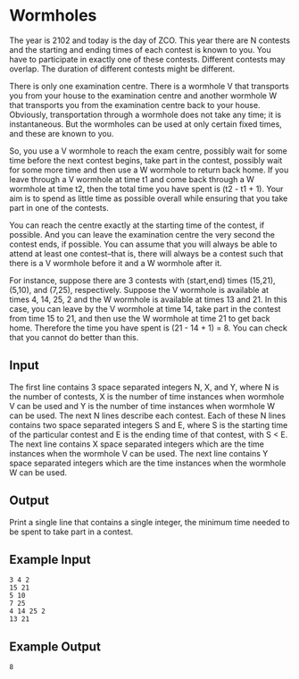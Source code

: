 # Wormholes

The year is 2102 and today is the day of ZCO. This year there are N contests and the starting and ending times of each contest is known to you. You have to participate in exactly one of these contests. Different contests may overlap. The duration of different contests might be different.

There is only one examination centre. There is a wormhole V that transports you from your house to the examination centre and another wormhole W that transports you from the examination centre back to your house. Obviously, transportation through a wormhole does not take any time; it is instantaneous. But the wormholes can be used at only certain fixed times, and these are known to you.

So, you use a V wormhole to reach the exam centre, possibly wait for some time before the next contest begins, take part in the contest, possibly wait for some more time and then use a W wormhole to return back home. If you leave through a V wormhole at time t1 and come back through a W wormhole at time t2, then the total time you have spent is (t2 - t1 + 1). Your aim is to spend as little time as possible overall while ensuring that you take part in one of the contests.

You can reach the centre exactly at the starting time of the contest, if possible. And you can leave the examination centre the very second the contest ends, if possible. You can assume that you will always be able to attend at least one contest–that is, there will always be a contest such that there is a V wormhole before it and a W wormhole after it.

For instance, suppose there are 3 contests with (start,end) times (15,21), (5,10), and (7,25), respectively. Suppose the V wormhole is available at times 4, 14, 25, 2 and the W wormhole is available at times 13 and 21. In this case, you can leave by the V wormhole at time 14, take part in the contest from time 15 to 21, and then use the W wormhole at time 21 to get back home. Therefore the time you have spent is (21 - 14 + 1) = 8. You can check that you cannot do better than this.

## Input

The first line contains 3 space separated integers N, X, and Y, where N is the number of contests, X is the number of time instances when wormhole V can be used and Y is the number of time instances when wormhole W can be used. The next N lines describe each contest. Each of these N lines contains two space separated integers S and E, where S is the starting time of the particular contest and E is the ending time of that contest, with S < E. The next line contains X space separated integers which are the time instances when the wormhole V can be used. The next line contains Y space separated integers which are the time instances when the wormhole W can be used.

## Output

Print a single line that contains a single integer, the minimum time needed to be spent to take part in a contest.

## Example Input

```
3 4 2
15 21
5 10
7 25
4 14 25 2
13 21
```

## Example Output

```
8
```

